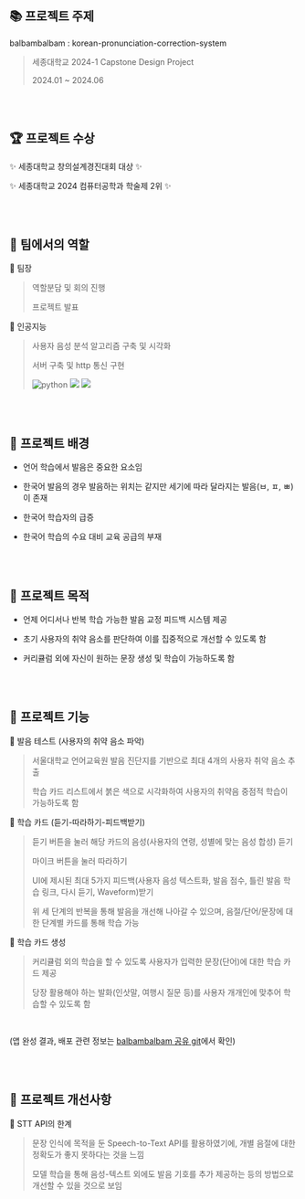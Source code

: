 ## :books: 프로젝트 주제
balbambalbam : korean-pronunciation-correction-system

> 세종대학교 2024-1 Capstone Design Project
> 
> 2024.01 ~ 2024.06

<br/><br/>

## 🏆 프로젝트 수상
✨ 세종대학교 창의설계경진대회 대상 ✨ 

✨ 세종대학교 2024 컴퓨터공학과 학술제 2위 ✨ 

<br/><br/>

## :star2: 팀에서의 역할
📌 팀장
> 역할분담 및 회의 진행
>
> 프로젝트 발표

📌 인공지능
> 사용자 음성 분석 알고리즘 구축 및 시각화
>
> 서버 구축 및 http 통신 구현
> 
> ![python](https://img.shields.io/badge/Python-3776AB?style=for-the-badge&logo=python&logoColor=white) <img src="https://img.shields.io/badge/Flask-000000?style=for-the-badge&logo=Flask&logoColor=white">   <img src="https://img.shields.io/badge/linux-FCC624?style=for-the-badge&logo=linux&logoColor=black"> 



<br/><br/>

## :star2: 프로젝트 배경
- 언어 학습에서 발음은 중요한 요소임

- 한국어 발음의 경우 발음하는 위치는 같지만 세기에 따라 달라지는 발음(ㅂ, ㅍ, ㅃ)이 존재

- 한국어 학습자의 급증

- 한국어 학습의 수요 대비 교육 공급의 부재

   

<br/><br/>

## :star2: 프로젝트 목적

- 언제 어디서나 반복 학습 가능한 발음 교정 피드백 시스템 제공

- 초기 사용자의 취약 음소를 판단하여 이를 집중적으로 개선할 수 있도록 함

- 커리큘럼 외에 자신이 원하는 문장 생성 및 학습이 가능하도록 함
  

<br/><br/>

## :star2: 프로젝트 기능
📌 발음 테스트 (사용자의 취약 음소 파악)
> 서울대학교 언어교육원 발음 진단지를 기반으로 최대 4개의 사용자 취약 음소 추출
>
> 학습 카드 리스트에서 붉은 색으로 시각화하여 사용자의 취약음 중점적 학습이 가능하도록 함

📌 학습 카드 (듣기-따라하기-피드백받기)
> 듣기 버튼을 눌러 해당 카드의 음성(사용자의 연령, 성별에 맞는 음성 합성) 듣기
>
> 마이크 버튼을 눌러 따라하기
>
> UI에 제시된 최대 5가지 피드백(사용자 음성 텍스트화, 발음 점수, 틀린 발음 학습 링크, 다시 듣기, Waveform)받기
>
> 위 세 단계의 반복을 통해 발음을 개선해 나아갈 수 있으며, 음절/단어/문장에 대한 단계별 카드를 통해 학습 가능

📌 학습 카드 생성 
> 커리큘럼 외의 학습을 할 수 있도록 사용자가 입력한 문장(단어)에 대한 학습 카드 제공
>
> 당장 활용해야 하는 발화(인삿말, 여행시 질문 등)를 사용자 개개인에 맞추어 학습할 수 있도록 함

<br/>

(앱 완성 결과, 배포 관련 정보는 [balbambalbam 공유 git](https://github.com/Capstone-4Potato)에서 확인)

<br/><br/>

## :star2: 프로젝트 개선사항
📌 STT API의 한계
> 문장 인식에 목적을 둔 Speech-to-Text API를 활용하였기에, 개별 음절에 대한 정확도가 좋지 못하다는 것을 느낌
> 
> 모델 학습을 통해 음성-텍스트 외에도 발음 기호를 추가 제공하는 등의 방법으로 개선할 수 있을 것으로 보임

